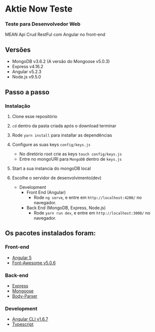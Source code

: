 # Aktie Now Teste 
### Teste para Desenvolvedor Web
MEAN Api Crud RestFul com Angular no front-end

## Versões
* MongoDB v3.6.2 (A versão do Mongoose v5.0.3)
* Express v4.16.2
* Angular v5.2.3
* Node.js v9.5.0

## Passo a passo
### Instalação
1. Clone esse repositório
1. `cd` dentro da pasta criada após o download terminar
1. Rode `yarn install` para installar as dependências
1. Configure as suas keys `config/keys.js`
    * No diretório root crie as keys `touch config/keys.js`
    * Entre no mongoURI para `MongoDB` dentro de `keys.js`

1. Start a sua instancia do mongoDB local
1. Escolhe o servidor de desenvolvimento(dev)
    * Development
        * Front End (Angular)
            * Rode `ng serve`, e entre em `http://localhost:4200/` no navegador. 
        * Back End (MongoDB, Express, Node.js)
            * Rode `yarn run dev`, e entre em `http://localhost:3000/` no navegador.
   


## Os pacotes instalados foram:
### Front-end
* [Angular 5](https://angular.io/)
* [Font-Awesome v5.0.6](https://fontawesome.com/)

### Back-end
* [Express](https://expressjs.com/)
* [Mongoose](http://mongoosejs.com/)
* [Body-Parser](https://github.com/expressjs/body-parser)

### Development
* [Angular CLI v1.6.7](https://github.com/angular/angular-cli)
* [Typescript](https://www.typescriptlang.org/)
